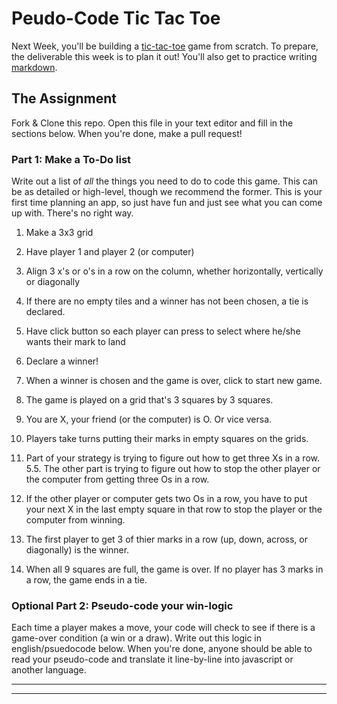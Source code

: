 # Peudo-Code Tic Tac Toe

Next Week, you'll be building a [tic-tac-toe](https://en.wikipedia.org/wiki/Tic-tac-toe) game from scratch. To prepare, the deliverable this week is to plan it out! You'll also get to practice writing [markdown](https://guides.github.com/features/mastering-markdown/).

## The Assignment

Fork & Clone this repo. Open this file in your text editor and fill in the sections below. When you're done, make a pull request!

### Part 1: Make a To-Do list

Write out a list of *all* the things you need to do to code this game. This can be as detailed or high-level, though we recommend the former. This is your first time planning an app, so just have fun and just see what you can come up with. There's no right way.

1. Make a 3x3 grid
2. Have player 1 and player 2 (or computer)
3. Align 3 x's or o's in a row on the column, whether horizontally, vertically or diagonally
4. If there are no empty tiles and a winner has not been chosen, a tie is declared.
5. Have click button so each player can press to select where he/she wants their mark to land
6. Declare a winner! 
7. When a winner is chosen and the game is over, click to start new game.

1. The game is played on a grid that's 3 squares by 3 squares.
2. You are X, your friend (or the computer) is O. Or vice versa.
3. Players take turns putting their marks in empty squares on the grids.
4. Part of your strategy is trying to figure out how to get three Xs in a row. 5.5. The other part is trying to figure out how to stop the other player or the computer from getting three Os in a row.
6. If the other player or computer gets two Os in a row, you have to put your next X in the last empty square in that row to stop the player or the computer from winning. 
7. The first player to get 3 of thier marks in a row (up, down, across, or diagonally) is the winner.
8. When all 9 squares are full, the game is over. If no player has 3 marks in a row, the game ends in a tie.

### Optional Part 2: Pseudo-code your win-logic

Each time a player makes a move, your code will check to see if there is a game-over condition (a win or a draw). Write out this logic in english/psuedocode below. When you're done, anyone should be able to read your pseudo-code and translate it line-by-line into javascript or another language.

---


---
